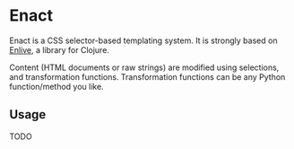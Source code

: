 Enact
=====

Enact is a CSS selector-based templating system.
It is strongly based on [Enlive](https://github.com/cgrand/enlive), a library for Clojure.

Content (HTML documents or raw strings) are modified using selections, and transformation functions.
Transformation functions can be any Python function/method you like.

Usage
-----

TODO

